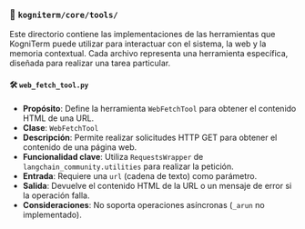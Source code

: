 ### 📂 `kogniterm/core/tools/`

Este directorio contiene las implementaciones de las herramientas que KogniTerm puede utilizar para interactuar con el sistema, la web y la memoria contextual. Cada archivo representa una herramienta específica, diseñada para realizar una tarea particular.

#### 🛠️ `web_fetch_tool.py`
- **Propósito**: Define la herramienta `WebFetchTool` para obtener el contenido HTML de una URL.
- **Clase**: `WebFetchTool`
- **Descripción**: Permite realizar solicitudes HTTP GET para obtener el contenido de una página web.
- **Funcionalidad clave**: Utiliza `RequestsWrapper` de `langchain_community.utilities` para realizar la petición.
- **Entrada**: Requiere una `url` (cadena de texto) como parámetro.
- **Salida**: Devuelve el contenido HTML de la URL o un mensaje de error si la operación falla.
- **Consideraciones**: No soporta operaciones asíncronas (`_arun` no implementado).
